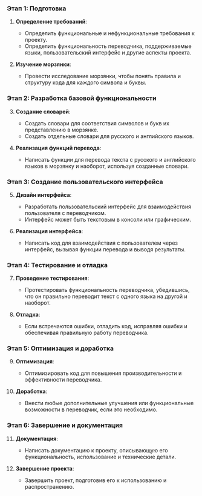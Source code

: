 ### Этап 1: Подготовка
1. **Определение требований**:
   - Определить функциональные и нефункциональные требования к проекту.
   - Определить функциональность переводчика, поддерживаемые языки, пользовательский интерфейс и другие аспекты проекта.
   
2. **Изучение морзянки**:
   - Провести исследование морзянки, чтобы понять правила и структуру кода для каждого символа и буквы.

### Этап 2: Разработка базовой функциональности
3. **Создание словарей**:
   - Создать словари для соответствия символов и букв их представлению в морзянке.
   - Создать отдельные словари для русского и английского языков.
   
4. **Реализация функций перевода**:
   - Написать функции для перевода текста с русского и английского языков в морзянку и наоборот, используя созданные словари.

### Этап 3: Создание пользовательского интерфейса
5. **Дизайн интерфейса**:
   - Разработать пользовательский интерфейс для взаимодействия пользователя с переводчиком.
   - Интерфейс может быть текстовым в консоли или графическим.
   
6. **Реализация интерфейса**:
   - Написать код для взаимодействия с пользователем через интерфейс, вызывая функции перевода и выводя результаты.

### Этап 4: Тестирование и отладка
7. **Проведение тестирования**:
   - Протестировать функциональность переводчика, убедившись, что он правильно переводит текст с одного языка на другой и наоборот.
   
8. **Отладка**:
   - Если встречаются ошибки, отладить код, исправляя ошибки и обеспечивая правильную работу переводчика.

### Этап 5: Оптимизация и доработка
9. **Оптимизация**:
   - Оптимизировать код для повышения производительности и эффективности переводчика.
   
10. **Доработка**:
    - Внести любые дополнительные улучшения или функциональные возможности в переводчик, если это необходимо.

### Этап 6: Завершение и документация
11. **Документация**:
    - Написать документацию к проекту, описывающую его функциональность, использование и технические детали.
    
12. **Завершение проекта**:
    - Завершить проект, подготовив его к использованию и распространению.
